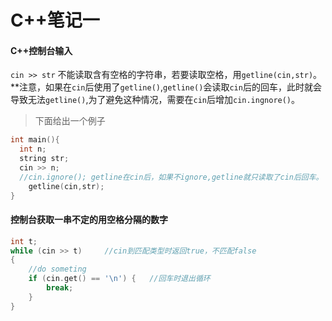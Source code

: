 # C++笔记一

#### C++控制台输入

`cin >> str` 不能读取含有空格的字符串，若要读取空格，用`getline(cin,str)`。**注意，如果在`cin`后使用了`getline()`,`getline()`会读取`cin`后的回车，此时就会导致无法`getline()`,为了避免这种情况，需要在`cin`后增加`cin.ingnore()`。

> 下面给出一个例子

```c++
int main(){
  int n;
  string str;
  cin >> n;
  //cin.ignore(); getline在cin后，如果不ignore,getline就只读取了cin后回车。
 	getline(cin,str); 
}
```

#### 控制台获取一串不定的用空格分隔的数字

```C++
int t;
while (cin >> t)     //cin到匹配类型时返回true，不匹配false
{
    //do someting
	if (cin.get() == '\n') {   //回车时退出循环 
        break;
    } 
}
```

